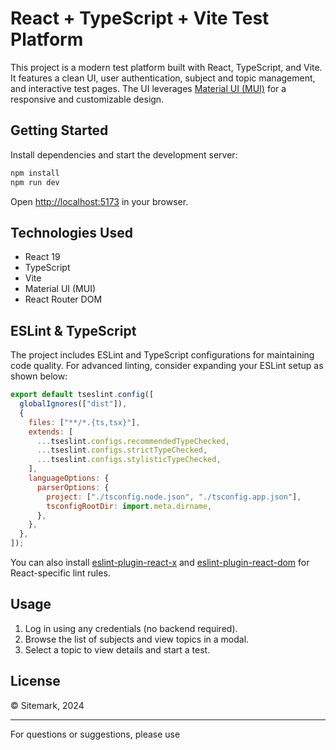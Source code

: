 # React + TypeScript + Vite Test Platform

This project is a modern test platform built with React, TypeScript, and Vite. It features a clean UI, user authentication, subject and topic management, and interactive test pages. The UI leverages [Material UI (MUI)](https://mui.com/) for a responsive and customizable design.

## Getting Started

Install dependencies and start the development server:

```sh
npm install
npm run dev
```

Open [http://localhost:5173](http://localhost:5173) in your browser.

## Technologies Used

- React 19
- TypeScript
- Vite
- Material UI (MUI)
- React Router DOM

## ESLint & TypeScript

The project includes ESLint and TypeScript configurations for maintaining code quality. For advanced linting, consider expanding your ESLint setup as shown below:

```js
export default tseslint.config([
  globalIgnores(["dist"]),
  {
    files: ["**/*.{ts,tsx}"],
    extends: [
      ...tseslint.configs.recommendedTypeChecked,
      ...tseslint.configs.strictTypeChecked,
      ...tseslint.configs.stylisticTypeChecked,
    ],
    languageOptions: {
      parserOptions: {
        project: ["./tsconfig.node.json", "./tsconfig.app.json"],
        tsconfigRootDir: import.meta.dirname,
      },
    },
  },
]);
```

You can also install [eslint-plugin-react-x](https://github.com/Rel1cx/eslint-react/tree/main/packages/plugins/eslint-plugin-react-x) and [eslint-plugin-react-dom](https://github.com/Rel1cx/eslint-react/tree/main/packages/plugins/eslint-plugin-react-dom) for React-specific lint rules.

## Usage

1. Log in using any credentials (no backend required).
2. Browse the list of subjects and view topics in a modal.
3. Select a topic to view details and start a test.

## License

© Sitemark, 2024

---

For questions or suggestions, please use
